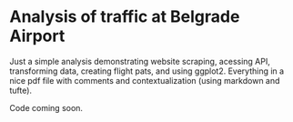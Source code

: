 # Analysis of traffic at Belgrade Airport
Just a simple analysis demonstrating website scraping, acessing API, transforming data, creating flight pats, and using ggplot2. Everything in a nice pdf file with comments and contextualization (using markdown and tufte).

Code coming soon.
